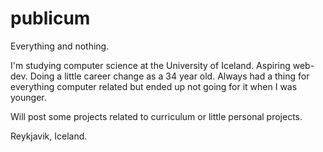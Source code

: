# publicum
Everything and nothing.

I'm studying computer science at the University of Iceland.
Aspiring web-dev.
Doing a little career change as a 34 year old.
Always had a thing for everything computer related but ended up not going for it when I was younger.

Will post some projects related to curriculum or little personal projects.

Reykjavik, Iceland.
